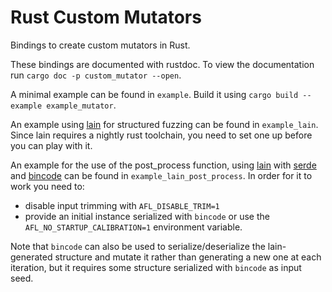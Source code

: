 # Rust Custom Mutators

Bindings to create custom mutators in Rust.

These bindings are documented with rustdoc. To view the documentation run
```cargo doc -p custom_mutator --open```.

A minimal example can be found in `example`. Build it using `cargo build --example example_mutator`.

An example using [lain](https://github.com/microsoft/lain) for structured fuzzing can be found in `example_lain`.
Since lain requires a nightly rust toolchain, you need to set one up before you can play with it.

An example for the use of the post_process function, using [lain](https://github.com/microsoft/lain) with [serde](https://github.com/serde-rs/serde) and [bincode](https://github.com/bincode-org/bincode) can be found in `example_lain_post_process`.
In order for it to work you need to:

- disable input trimming with `AFL_DISABLE_TRIM=1`
- provide an initial instance serialized with `bincode` or use the `AFL_NO_STARTUP_CALIBRATION=1` environment variable.

Note that `bincode` can also be used to serialize/deserialize the lain-generated structure and mutate it rather than generating a new one at each iteration, but it requires some structure serialized with `bincode` as input seed.
